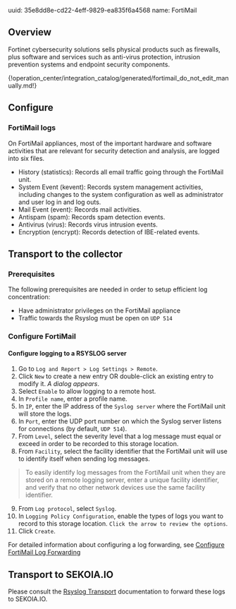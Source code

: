 uuid: 35e8dd8e-cd22-4eff-9829-ea835f6a4568
name: FortiMail

## Overview

Fortinet cybersecurity solutions sells physical products such as firewalls, plus software and services such as anti-virus protection, intrusion prevention systems and endpoint security components.

{!operation_center/integration_catalog/generated/fortimail_do_not_edit_manually.md!}

## Configure

### FortiMail logs

On FortiMail appliances, most of the important hardware and software activities that are relevant for security detection and analysis, are logged into six files.

- History (statistics): Records all email traffic going through the FortiMail unit.
- System Event (kevent): Records system management activities, including changes to the system configuration as well as administrator and user log in and log outs.
- Mail Event (event): Records mail activities.
- Antispam (spam): Records spam detection events.
- Antivirus (virus): Records virus intrusion events.
- Encryption (encrypt): Records detection of IBE-related events.

## Transport to the collector

### Prerequisites
The following prerequisites are needed in order to setup efficient log concentration:

- Have administrator privileges on the FortiMail appliance
- Traffic towards the Rsyslog must be open on `UDP 514`

### Configure FortiMail

#### Configure logging to a RSYSLOG server

1. Go to `Log and Report > Log Settings > Remote`.
2. Click `New` to create a new entry OR double-click an existing entry to modify it. *A dialog appears*.
3. Select `Enable` to allow logging to a remote host.
4. In `Profile name`, enter a profile name.
5. In `IP`, enter the IP address of the `Syslog server` where the FortiMail unit will store the logs.
6. In `Port`, enter the UDP port number on which the Syslog server listens for connections (by default, `UDP 514`).
7. From `Level`, select the severity level that a log message must equal or exceed in order to be recorded to this storage location.
8. From `Facility`, select the facility identifier that the FortiMail unit will use to identify itself when sending log messages.

> To easily identify log messages from the FortiMail unit when they are stored on a remote logging server, enter a unique facility identifier, and verify that no other network devices use the same facility identifier.

9. From `Log protocol`, select `Syslog`.
10. In `Logging Policy Configuration`, enable the types of logs you want to record to this storage location. `Click the arrow to review the options`.
11. Click `Create`.

For detailed information about configuring a log forwarding, see [Configure FortiMail Log Forwarding](https://docs.fortinet.com/document/fortimail/6.2.0/administration-guide/332364/configuring-logging#logging_2063907032_1949484)

## Transport to SEKOIA.IO

Please consult the [Rsyslog Transport](../../../data_collection/ingestion_methods/rsyslog/) documentation to forward these logs to SEKOIA.IO.
